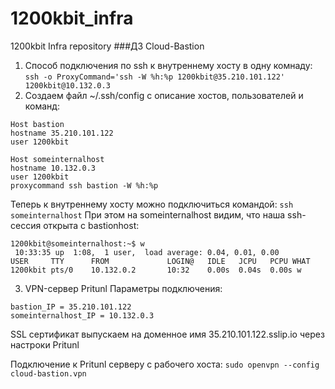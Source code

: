 # 1200kbit_infra
1200kbit Infra repository
###ДЗ Cloud-Bastion

1. Способ подключения по ssh к внутреннему хосту в одну комнаду:
`ssh -o ProxyCommand='ssh -W %h:%p 1200kbit@35.210.101.122' 1200kbit@10.132.0.3`
2. Создаем файл ~/.ssh/config с описание хостов, пользователей и команд:
```
Host bastion
hostname 35.210.101.122
user 1200kbit

Host someinternalhost
hostname 10.132.0.3
user 1200kbit
proxycommand ssh bastion -W %h:%p
```
Теперь к внутреннему хосту можно подключиться командой:
`ssh someinternalhost`
При этом на someinternalhost видим, что наша ssh-сессия открыта с bastionhost:
```
1200kbit@someinternalhost:~$ w
 10:33:35 up  1:08,  1 user,  load average: 0.04, 0.01, 0.00
USER     TTY      FROM             LOGIN@   IDLE   JCPU   PCPU WHAT
1200kbit pts/0    10.132.0.2       10:32    0.00s  0.04s  0.00s w
```
3. VPN-сервер Pritunl
Параметры подключения:
```
bastion_IP = 35.210.101.122
someinternalhost_IP = 10.132.0.3
```
SSL сертификат выпускаем на доменное имя 35.210.101.122.sslip.io через настроки Pritunl

Подключение к Pritunl серверу с рабочего хоста:
```sudo openvpn --config cloud-bastion.vpn```
